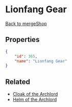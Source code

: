 # Lionfang Gear

<no description available>

[Back to mergeShop](../merge-shops.md)

## Properties

```json
{
    "id": 365,
    "name": "Lionfang Gear"
}
```

## Related

- [Cloak of the Archlord](../items/20904-cloak-of-the-archlord.md)
- [Helm of the Archlord](../items/20905-helm-of-the-archlord.md)

